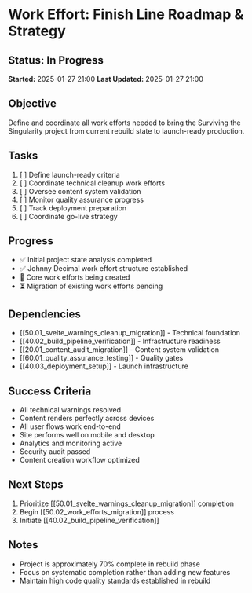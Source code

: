 # Work Effort: Finish Line Roadmap & Strategy

## Status: In Progress
**Started:** 2025-01-27 21:00
**Last Updated:** 2025-01-27 21:00

## Objective
Define and coordinate all work efforts needed to bring the Surviving the Singularity project from current rebuild state to launch-ready production.

## Tasks
1. [ ] Define launch-ready criteria
2. [ ] Coordinate technical cleanup work efforts
3. [ ] Oversee content system validation
4. [ ] Monitor quality assurance progress
5. [ ] Track deployment preparation
6. [ ] Coordinate go-live strategy

## Progress
- ✅ Initial project state analysis completed
- ✅ Johnny Decimal work effort structure established
- 🔄 Core work efforts being created
- ⏳ Migration of existing work efforts pending

## Dependencies
- [[50.01_svelte_warnings_cleanup_migration]] - Technical foundation
- [[40.02_build_pipeline_verification]] - Infrastructure readiness
- [[20.01_content_audit_migration]] - Content system validation
- [[60.01_quality_assurance_testing]] - Quality gates
- [[40.03_deployment_setup]] - Launch infrastructure

## Success Criteria
- All technical warnings resolved
- Content renders perfectly across devices
- All user flows work end-to-end
- Site performs well on mobile and desktop
- Analytics and monitoring active
- Security audit passed
- Content creation workflow optimized

## Next Steps
1. Prioritize [[50.01_svelte_warnings_cleanup_migration]] completion
2. Begin [[50.02_work_efforts_migration]] process
3. Initiate [[40.02_build_pipeline_verification]]

## Notes
- Project is approximately 70% complete in rebuild phase
- Focus on systematic completion rather than adding new features
- Maintain high code quality standards established in rebuild